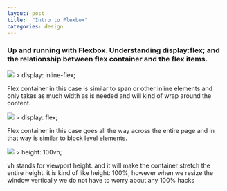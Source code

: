 ```yaml
---
layout: post
title:  "Intro to Flexbox"
categories: design
---
```


### Up and running with Flexbox. Understanding display:flex; and the relationship between flex container and the flex items.

<img src="https://68.media.tumblr.com/f45dcaf135ddccb6641f48f4f4dbda99/tumblr_oiccfichP01vg9inxo1_1280.png" />
> display: inline-flex; 

Flex container in this case is similar to span or other inline elements and only takes as much width as is needed and will kind of wrap around the content.

<img src="https://68.media.tumblr.com/c1cba2e72bb63a520da2247f4eb9c403/tumblr_oiccfichP01vg9inxo2_1280.png" />
> display: flex; 

Flex container in this case goes all the way across the entire page and in that way is similar to block level elements.  

<img src="https://68.media.tumblr.com/cf5f4d6edd95f1054c8eae4ffb726af9/tumblr_oiccfichP01vg9inxo3_r1_1280.png" />
> height: 100vh;

vh stands for viewport height. and it will make the container stretch the entire height. it is kind of like height: 100%, however when we resize the window vertically we do not have to worry about any 100% hacks
